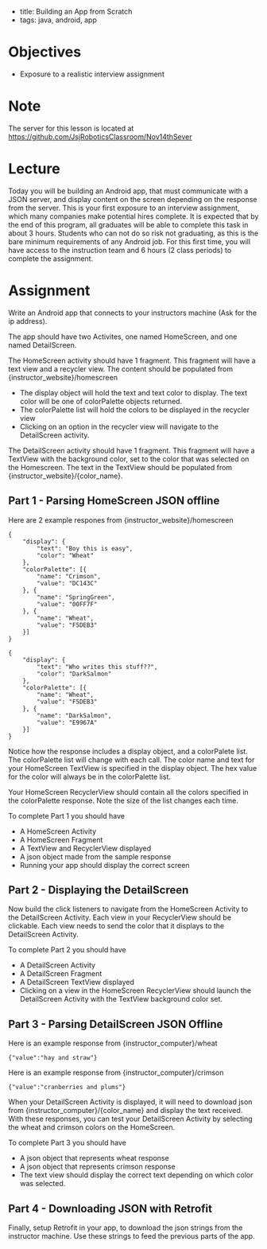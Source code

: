 - title: Building an App from Scratch
- tags: java, android, app

# Objectives
- Exposure to a realistic interview assignment

# Note
The server for this lesson is located at https://github.com/JsjRoboticsClassroom/Nov14thSever

# Lecture
Today you will be building an Android app, that must communicate with a JSON
server, and display content on the screen depending on the response from the
server. This is your first exposure to an interview assignment, which many
companies make potential hires complete. It is expected that by the end of this
program, all graduates will be able to complete this task in about 3 hours.
Students who can not do so risk not graduating, as this is the bare minimum
requirements of any Android job. For this first time, you will have access to
the instruction team and 6 hours (2 class periods) to complete the assignment.


# Assignment
Write an Android app that connects to your instructors machine (Ask for the ip
address).

The app should have two Activites, one named HomeScreen, and one named
DetailScreen.

The HomeScreen activity should have 1 fragment. This fragment will have a text
view and a recycler view. The content should be populated from {instructor_website}/homescreen
- The display object will hold the text and text color to display. The text color
will be one of colorPalette objects returned.
- The colorPalette list will hold the colors to be displayed in the recycler view
- Clicking on an option in the recycler view will navigate to the DetailScreen
activity.

The DetailScreen activity should have 1 fragment. This fragment will have a TextView with the background color, set to the color that was selected on the Homescreen.
The text in the TextView should be populated from {instructor_website}/{color_name}.


## Part 1 - Parsing HomeScreen JSON offline
Here are 2 example respones from {instructor_website}/homescreen

```
{
	"display": {
		"text": "Boy this is easy",
		"color": "Wheat"
	},
	"colorPalette": [{
		"name": "Crimson",
		"value": "DC143C"
	}, {
		"name": "SpringGreen",
		"value": "00FF7F"
	}, {
		"name": "Wheat",
		"value": "F5DEB3"
	}]
}
```

```
{
	"display": {
		"text": "Who writes this stuff??",
		"color": "DarkSalmon"
	},
	"colorPalette": [{
		"name": "Wheat",
		"value": "F5DEB3"
	}, {
		"name": "DarkSalmon",
		"value": "E9967A"
	}]
}
```

Notice how the response includes a display object, and a colorPalete list. The colorPalette list will change with each call. The color name and text for your HomeScreen TextView is specified in the display object. The hex value for the color will always be in the colorPalette list.

Your HomeScreen RecyclerView should contain all the colors specified in the colorPalette response. Note the size of the list changes each time.

To complete Part 1 you should have

- A HomeScreen Activity
- A HomeScreen Fragment
- A TextView and RecyclerView displayed
- A json object made from the sample response
- Running your app should display the correct screen


## Part 2 - Displaying the DetailScreen
Now build the click listeners to navigate from the HomeScreen Activity to the DetailScreen Activity. Each view in your RecyclerView should be clickable. Each view needs to send the color that it displays to the DetailScreen Activity.

To complete Part 2 you should have

- A DetailScreen Activity
- A DetailScreen Fragment
- A DetailScreen TextView displayed 
- Clicking on a view in the HomeScreen RecyclerView should launch the DetailScreen Activity with the TextView background color set.

## Part 3 - Parsing DetailScreen JSON Offline
Here is an example response from {instructor_computer}/wheat 
```
{"value":"hay and straw"} 
```
Here is an example response from {instructor_computer}/crimson 
```
{"value":"cranberries and plums"}
```
When your DetailScreen Activity is displayed, it will need to download json from {instructor_computer}/{color_name} and display the text received. With these responses, you can test your DetailScreen Activity by selecting the wheat and crimson colors on the HomeScreen.

To complete Part 3 you should have

- A json object that represents wheat response
- A json object that represents crimson response
- The text view should display the correct text depending on which color was selected.

## Part 4 - Downloading JSON with Retrofit
Finally, setup Retrofit in your app, to download the json strings from the instructor machine. Use these strings to feed the previous parts of the app.


